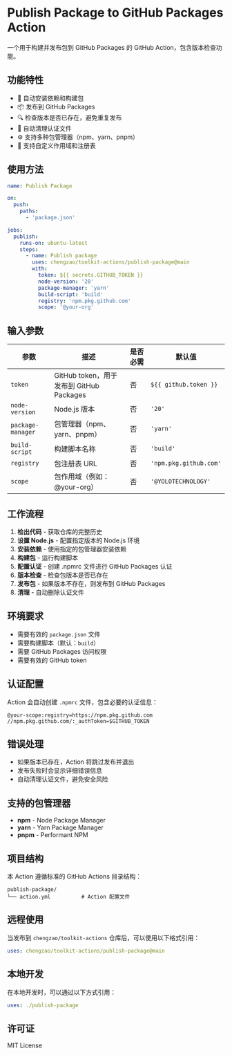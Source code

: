 # Publish Package to GitHub Packages Action

一个用于构建并发布包到 GitHub Packages 的 GitHub Action，包含版本检查功能。

## 功能特性

- 🔨 自动安装依赖和构建包
- 📦 发布到 GitHub Packages
- 🔍 检查版本是否已存在，避免重复发布
- 🧹 自动清理认证文件
- ⚙️ 支持多种包管理器（npm、yarn、pnpm）
- 🏢 支持自定义作用域和注册表

## 使用方法

```yaml
name: Publish Package

on:
  push:
    paths:
      - 'package.json'

jobs:
  publish:
    runs-on: ubuntu-latest
    steps:
      - name: Publish package
        uses: chengzao/toolkit-actions/publish-package@main
        with:
          token: ${{ secrets.GITHUB_TOKEN }}
          node-version: '20'
          package-manager: 'yarn'
          build-script: 'build'
          registry: 'npm.pkg.github.com'
          scope: '@your-org'
```

## 输入参数

| 参数 | 描述 | 是否必需 | 默认值 |
|------|------|----------|--------|
| `token` | GitHub token，用于发布到 GitHub Packages | 否 | `${{ github.token }}` |
| `node-version` | Node.js 版本 | 否 | `'20'` |
| `package-manager` | 包管理器（npm、yarn、pnpm） | 否 | `'yarn'` |
| `build-script` | 构建脚本名称 | 否 | `'build'` |
| `registry` | 包注册表 URL | 否 | `'npm.pkg.github.com'` |
| `scope` | 包作用域（例如：@your-org） | 否 | `'@YOLOTECHNOLOGY'` |

## 工作流程

1. **检出代码** - 获取仓库的完整历史
2. **设置 Node.js** - 配置指定版本的 Node.js 环境
3. **安装依赖** - 使用指定的包管理器安装依赖
4. **构建包** - 运行构建脚本
5. **配置认证** - 创建 .npmrc 文件进行 GitHub Packages 认证
6. **版本检查** - 检查包版本是否已存在
7. **发布包** - 如果版本不存在，则发布到 GitHub Packages
8. **清理** - 自动删除认证文件

## 环境要求

- 需要有效的 `package.json` 文件
- 需要构建脚本（默认：`build`）
- 需要 GitHub Packages 访问权限
- 需要有效的 GitHub token

## 认证配置

Action 会自动创建 `.npmrc` 文件，包含必要的认证信息：

```
@your-scope:registry=https://npm.pkg.github.com
//npm.pkg.github.com/:_authToken=$GITHUB_TOKEN
```

## 错误处理

- 如果版本已存在，Action 将跳过发布并退出
- 发布失败时会显示详细错误信息
- 自动清理认证文件，避免安全风险

## 支持的包管理器

- **npm** - Node Package Manager
- **yarn** - Yarn Package Manager
- **pnpm** - Performant NPM

## 项目结构

本 Action 遵循标准的 GitHub Actions 目录结构：

```
publish-package/
└── action.yml          # Action 配置文件
```

## 远程使用

当发布到 `chengzao/toolkit-actions` 仓库后，可以使用以下格式引用：

```yaml
uses: chengzao/toolkit-actions/publish-package@main
```

## 本地开发

在本地开发时，可以通过以下方式引用：

```yaml
uses: ./publish-package
```

## 许可证

MIT License
